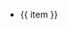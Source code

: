 <div class="table-of-contents">
  <ul>
    <li v-for="(item, index) in contents" :key="index">
      <a :href="item">{{ item }}</a>
    </li>
  </ul>
</div>

<script>
export default {
  data(){
    return {
      contents: require.context("./", false, /^(?!\.\/README\.md$).+\.md$/).keys()
    }
  }
}
</script>
